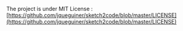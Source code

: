 The project is under MIT License :
[https://github.com/jqueguiner/sketch2code/blob/master/LICENSE](https://github.com/jqueguiner/sketch2code/blob/master/LICENSE)
